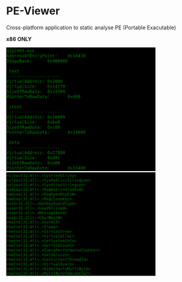 # PE-Viewer
Cross-platform application to static analyse PE (Portable Exacutable)

**x86 ONLY**

<img src="img/sections.png"  width="400" height="332">
<img src="img/import_table.png"  width="400" height="278">
